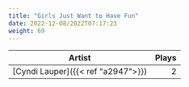```yaml
---
title: "Girls Just Want to Have Fun"
date: 2022-12-08/2022T07:17:23
weight: 69
---
```




 Artist | Plays 
----- | -----:
[Cyndi Lauper]({{< ref "a2947">}}) | 2
